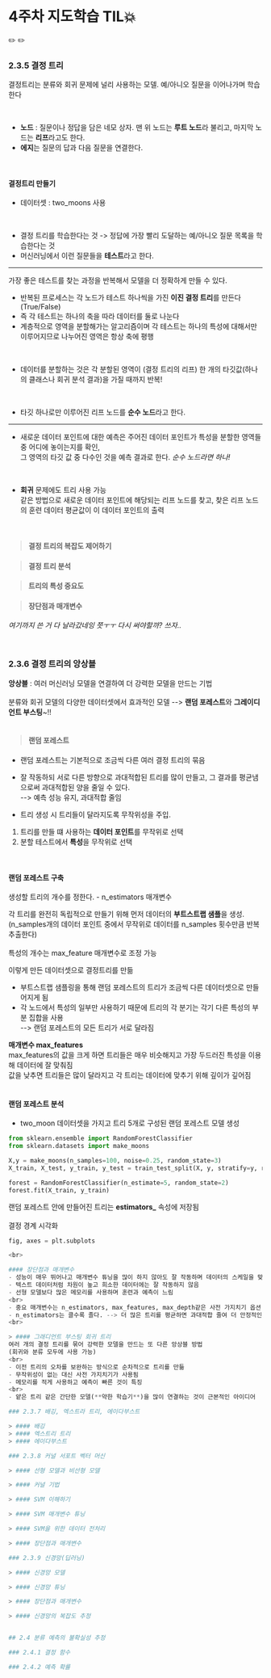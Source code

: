 # 4주차 지도학습 TIL:boom:

:pencil2: :pencil2:

### 2.3.5 결정 트리

결정트리는 분류와 회귀 문제에 널리 사용하는 모델. 예/아니오 질문을 이어나가며 학습한다

<br>

- **노드** : 질문이나 정답을 담은 네모 상자. 맨 위 노드는 **루트 노드**라 불리고, 마지막 노드는 **리프**라고도 한다. 
- **에지**는 질문의 답과 다음 질문을 연결한다.

<br>

#### 결정트리 만들기

- 데이터셋 : two_moons 사용

<br>

- 결정 트리를 학습한다는 것 -> 정답에 가장 빨리 도달하는 예/아니오 질문 목록을 학습한다는 것  
- 머신러닝에서 이런 질문들을 **테스트**라고 한다.  

---
가장 좋은 테스트를 찾는 과정을 반복해서 모델을 더 정확하게 만들 수 있다.

- 반복된 프로세스는 각 노드가 테스트 하나씩을 가진 **이진 결정 트리**를 만든다 (True/False)  
- 즉 각 테스트는 하나의 축을 따라 데이터를 둘로 나눈다  
- 계층적으로 영역을 분할해가는 알고리즘이며 각 테스트는 하나의 특성에 대해서만 이루어지므로 나누어진 영역은 항상 축에 평행  

<br>

- 데이터를 분할하는 것은 각 분할된 영역이 (결정 트리의 리프) 한 개의 타깃값(하나의 클래스나 회귀 분석 결과)을 가질 때까지 반복!

<br>

- 타깃 하나로만 이루어진 리프 노드를 **순수 노드**라고 한다.

---
- 새로운 데이터 포인트에 대한 예측은 주어진 데이터 포인트가 특성을 분할한 영역들 중 어디에 놓이는지를 확인,  
그 영역의 타깃 값 중 다수인 것을 예측 결과로 한다. _순수 노드라면 하나!_

<br>

- **회귀** 문제에도 트리 사용 가능  
같은 방법으로 새로운 데이터 포인트에 해당되는 리프 노드를 찾고, 찾은 리프 노드의 훈련 데이터 평균값이 이 데이터 포인트의 출력

<br>

> #### 결정 트리의 복잡도 제어하기


> #### 결정 트리 분석


> #### 트리의 특성 중요도


> #### 장단점과 매개변수

*여기까지 쓴 거 다 날라갔네잉 쯧ㅜㅜ 다시 써야할까? 쓰자..*

<br>

### 2.3.6 결정 트리의 앙상블

**앙상블** : 여러 머신러닝 모델을 연결하여 더 강력한 모델을 만드는 기법  
<br>
분류와 회귀 모델의 다양한 데이터셋에서 효과적인 모델 --> **랜덤 포레스트**와 **그레이디언트 부스팅**~!!  
<br>

> #### 랜덤 포레스트

- 랜덤 포레스트는 기본적으로 조금씩 다른 여러 결정 트리의 묶음  
- 잘 작동하되 서로 다른 방향으로 과대적합된 트리를 많이 만들고, 그 결과를 평균냄으로써 과대적합된 양을 줄일 수 있다.  
--> 예측 성능 유지, 과대적합 줄임

- 트리 생성 시 트리들이 달라지도록 무작위성을 주입.  
1. 트리를 만들 떄 사용하는 **데이터 포인트**를 무작위로 선택
2. 분할 테스트에서 **특성**을 무작위로 선택  
<br>

#### 랜덤 포레스트 구축

생성할 트리의 개수를 정한다. - n_estimators 매개변수  

각 트리를 완전히 독립적으로 만들기 위해 먼저 데이터의 **부트스트랩 샘플**을 생성.  
(n_samples개의 데이터 포인트 중에서 무작위로 데이터를 n_samples 횟수만큼 반복 추출한다)  
<br>
특성의 개수는 max_feature 매개변수로 조정 가능  

이렇게 만든 데이터셋으로 결정트리를 만듦
- 부트스트랩 샘플링을 통해 랜덤 포레스트의 트리가 조금씩 다른 데이터셋으로 만들어지게 됨
- 각 노드에서 특성의 일부만 사용하기 때문에 트리의 각 분기는 각기 다른 특성의 부분 집합을 사용  
--> 랜덤 포레스트의 모든 트리가 서로 달라짐

**매개변수 max_features**  
max_features의 값을 크게 하면 트리들은 매우 비슷해지고 가장 두드러진 특성을 이용해 데이터에 잘 맞춰짐  
값을 낮추면 트리들은 많이 달라지고 각 트리는 데이터에 맞추기 위해 깊이가 깊어짐  
<br>

#### 랜덤 포레스트 분석
- two_moon 데이터셋을 가지고 트리 5개로 구성된 랜덤 포레스트 모델 생성
```python
from sklearn.ensemble import RandomForestClassifier
from sklearn.datasets import make_moons

X,y = make_moons(n_samples=100, noise=0.25, random_state=3)
X_train, X_test, y_train, y_test = train_test_split(X, y, stratify=y, random_state=42)

forest = RandomForestClassifier(n_estimate=5, random_state=2)
forest.fit(X_train, y_train)
```
랜덤 포레스트 안에 만들어진 트리는 **estimators_** 속성에 저장됨  
<br>
결정 경계 시각화  
```python
fig, axes = plt.subplots

<br>

#### 장단점과 매개변수
- 성능이 매우 뛰어나고 매개변수 튜닝을 많이 하지 않아도 잘 작동하며 데이터의 스케일을 맞출 필요가 없다
- 텍스트 데이터처럼 차원이 높고 희소한 데이터에는 잘 작동하지 않음
- 선형 모델보다 많은 메모리를 사용하며 훈련과 예측이 느림  
<br>
- 중요 매개변수는 n_estimators, max_features, max_depth같은 사전 가지치기 옵션
- n_estimators는 클수록 졸다. --> 더 많은 트리를 평균하면 과대적합 줄여 더 안정적인 모델 생성 but 긴 훈련 시간 ㅜㅜ
<br>

> #### 그래디언트 부스팅 회귀 트리
여러 개의 결정 트리를 묶어 강력한 모델을 만드는 또 다른 앙상블 방법  
(회귀와 분류 모두에 사용 가능)
<br>
- 이전 트리의 오차를 보완하는 방식으로 순차적으로 트리를 만듦
- 무작위성이 없는 대신 사전 가지치기가 사용됨
- 메모리를 적게 사용하고 예측이 빠른 것이 특징
<br>
- 얕은 트리 같은 간단한 모델(**약한 학습기**)을 많이 연결하는 것이 근본적인 아이디어

### 2.3.7 배깅, 엑스트라 트리, 에이다부스트

> #### 배깅
> #### 엑스트리 트리
> #### 에이다부스트

### 2.3.8 커널 서포트 벡터 머신

> #### 선형 모델과 비선형 모델

> #### 커널 기법

> #### SVM 이해하기

> #### SVM 매개변수 튜닝

> #### SVM을 위한 데이터 전처리

> #### 장단점과 매개변수

### 2.3.9 신경망(딥러닝)

> #### 신경망 모델

> #### 신경망 튜닝

> #### 장단점과 매개변수

> #### 신경망의 복잡도 추정


## 2.4 분류 예측의 불확실성 추정

### 2.4.1 결정 함수

### 2.4.2 예측 확률
